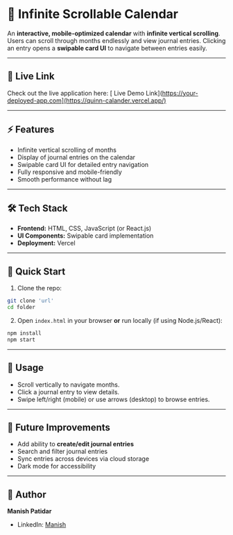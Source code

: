 # 🌟 Infinite Scrollable Calendar


An **interactive, mobile-optimized calendar** with **infinite vertical scrolling**. Users can scroll through months endlessly and view journal entries. Clicking an entry opens a **swipable card UI** to navigate between entries easily.

---

## 🔗 Live Link

Check out the live application here: [ Live Demo Link](https://your-deployed-app.com](https://quinn-calander.vercel.app/)

---

## ⚡ Features

* Infinite vertical scrolling of months
* Display of journal entries on the calendar
* Swipable card UI for detailed entry navigation
* Fully responsive and mobile-friendly
* Smooth performance without lag

---

## 🛠 Tech Stack

* **Frontend:** HTML, CSS, JavaScript (or React.js)
* **UI Components:** Swipable card implementation
* **Deployment:** Vercel

---

## 🚀 Quick Start

1. Clone the repo:

```bash
git clone 'url'
cd folder
```

2. Open `index.html` in your browser **or** run locally (if using Node.js/React):

```bash
npm install
npm start
```

---

## 📖 Usage

* Scroll vertically to navigate months.
* Click a journal entry to view details.
* Swipe left/right (mobile) or use arrows (desktop) to browse entries.

---

## 🔮 Future Improvements

* Add ability to **create/edit journal entries**
* Search and filter journal entries
* Sync entries across devices via cloud storage
* Dark mode for accessibility

---

## 👤 Author

**Manish Patidar**

* LinkedIn: [Manish](https://www.linkedin.com/in/manish-patidar-726670213/)

